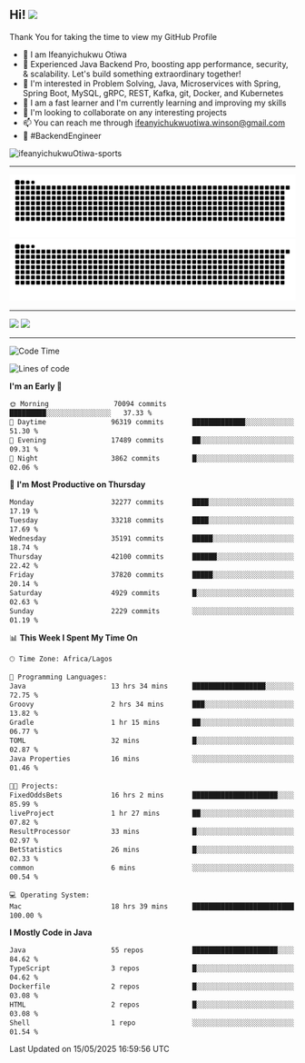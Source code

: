 <!-- BLOG-POST-LIST:START --><!-- BLOG-POST-LIST:END -->

## Hi! <img src="https://media.giphy.com/media/hvRJCLFzcasrR4ia7z/giphy.gif" width="4%"> 

Thank You for taking the time to view my GitHub Profile

- 👋 I am Ifeanyichukwu Otiwa
- 🚀 Experienced Java Backend Pro, boosting app performance, security, & scalability. Let's build something extraordinary together!
- 👀 I'm interested in Problem Solving, Java, Microservices with Spring, Spring Boot, MySQL, gRPC, REST, Kafka, git, Docker, and Kubernetes
- 🌱 I am a fast learner and I'm currently learning and improving my skills
- 💞️ I'm looking to collaborate on any interesting projects
- 📫 You can reach me through ifeanyichukwuotiwa.winson@gmail.com
- 🚀 #BackendEngineer

<p align="left" marginTop="10px"> <img src="https://komarev.com/ghpvc/?username=ifeanyichukwuOtiwa-sports&label=Profile%20views&color=0e75b6&style=for-the-badge" alt="ifeanyichukwuOtiwa-sports" /> </p>

***

<!--🐍📈SNAKEGRAPH / 🌐WEBSITE: https://github.com/Platane/snk -->
![github contribution grid snake animation](https://raw.githubusercontent.com/ifeanyichukwuOtiwa-sports/ifeanyichukwuOtiwa-sports/output/github-contribution-grid-snake-dark.svg#gh-dark-mode-only)![github contribution grid snake animation](https://raw.githubusercontent.com/ifeanyichukwuOtiwa-sports/ifeanyichukwuOtiwa-sports/output/github-contribution-grid-snake.svg#gh-light-mode-only)

***

<p float="left">
  <img float="left" src="https://github-readme-stats.vercel.app/api?username=ifeanyichukwuOtiwa-sports&count_private=true&include_all_commits=true&theme=react&show_icons=true" />
  <img float="right" src="https://github-readme-stats.vercel.app/api/top-langs/?username=ifeanyichukwuOtiwa-sports&layout=compact&show_icons=true&theme=react" /> 
</p>

***



<!--START_SECTION:waka-->
![Code Time](http://img.shields.io/badge/Code%20Time-3%2C690%20hrs%209%20mins-blue)

![Lines of code](https://img.shields.io/badge/From%20Hello%20World%20I%27ve%20Written-50.9%20million%20lines%20of%20code-blue)

**I'm an Early 🐤** 

```text
🌞 Morning                70094 commits       █████████░░░░░░░░░░░░░░░░   37.33 % 
🌆 Daytime                96319 commits       █████████████░░░░░░░░░░░░   51.30 % 
🌃 Evening                17489 commits       ██░░░░░░░░░░░░░░░░░░░░░░░   09.31 % 
🌙 Night                  3862 commits        █░░░░░░░░░░░░░░░░░░░░░░░░   02.06 % 
```
📅 **I'm Most Productive on Thursday** 

```text
Monday                   32277 commits       ████░░░░░░░░░░░░░░░░░░░░░   17.19 % 
Tuesday                  33218 commits       ████░░░░░░░░░░░░░░░░░░░░░   17.69 % 
Wednesday                35191 commits       █████░░░░░░░░░░░░░░░░░░░░   18.74 % 
Thursday                 42100 commits       ██████░░░░░░░░░░░░░░░░░░░   22.42 % 
Friday                   37820 commits       █████░░░░░░░░░░░░░░░░░░░░   20.14 % 
Saturday                 4929 commits        █░░░░░░░░░░░░░░░░░░░░░░░░   02.63 % 
Sunday                   2229 commits        ░░░░░░░░░░░░░░░░░░░░░░░░░   01.19 % 
```


📊 **This Week I Spent My Time On** 

```text
🕑︎ Time Zone: Africa/Lagos

💬 Programming Languages: 
Java                     13 hrs 34 mins      ██████████████████░░░░░░░   72.75 % 
Groovy                   2 hrs 34 mins       ███░░░░░░░░░░░░░░░░░░░░░░   13.82 % 
Gradle                   1 hr 15 mins        ██░░░░░░░░░░░░░░░░░░░░░░░   06.77 % 
TOML                     32 mins             █░░░░░░░░░░░░░░░░░░░░░░░░   02.87 % 
Java Properties          16 mins             ░░░░░░░░░░░░░░░░░░░░░░░░░   01.46 % 

🐱‍💻 Projects: 
FixedOddsBets            16 hrs 2 mins       █████████████████████░░░░   85.99 % 
liveProject              1 hr 27 mins        ██░░░░░░░░░░░░░░░░░░░░░░░   07.82 % 
ResultProcessor          33 mins             █░░░░░░░░░░░░░░░░░░░░░░░░   02.97 % 
BetStatistics            26 mins             █░░░░░░░░░░░░░░░░░░░░░░░░   02.33 % 
common                   6 mins              ░░░░░░░░░░░░░░░░░░░░░░░░░   00.54 % 

💻 Operating System: 
Mac                      18 hrs 39 mins      █████████████████████████   100.00 % 
```

**I Mostly Code in Java** 

```text
Java                     55 repos            █████████████████████░░░░   84.62 % 
TypeScript               3 repos             █░░░░░░░░░░░░░░░░░░░░░░░░   04.62 % 
Dockerfile               2 repos             █░░░░░░░░░░░░░░░░░░░░░░░░   03.08 % 
HTML                     2 repos             █░░░░░░░░░░░░░░░░░░░░░░░░   03.08 % 
Shell                    1 repo              ░░░░░░░░░░░░░░░░░░░░░░░░░   01.54 % 
```




 Last Updated on 15/05/2025 16:59:56 UTC
<!--END_SECTION:waka-->

<!--
<p align="center">
![trophy](https://github-profile-trophy.vercel.app/?username=ifeanyichukwuOtiwa-sports&theme=onedark) (https://github.com/ryo-ma/github-profile-trophy)
</p>
-->

<!---
ifeanyi-otiwa/ifeanyi-otiwa is a ✨ special ✨ repository because its `README.md` (this file) appears on your GitHub profile.
You can click the Preview link to take a look at your changes.
--->

